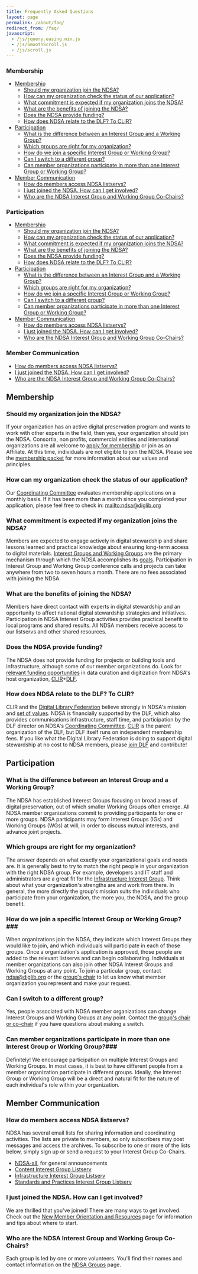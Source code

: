 ```yaml
---
title: Frequently Asked Questions
layout: page
permalink: /about/faq/
redirect_from: /faq/
javascript:
  - /js/jquery.easing.min.js
  - /js/SmoothScroll.js
  - /js/scroll.js
---
```


### Membership

- [Membership](#membership-1)
  - [Should my organization join the NDSA?](#should-my-organization-join-the-ndsa)
  - [How can my organization check the status of our application?](#how-can-my-organization-check-the-status-of-our-application)
  - [What commitment is expected if my organization joins the NDSA?](#what-commitment-is-expected-if-my-organization-joins-the-ndsa)
  - [What are the benefits of joining the NDSA?](#what-are-the-benefits-of-joining-the-ndsa)
  - [Does the NDSA provide funding?](#does-the-ndsa-provide-funding)
  - [How does NDSA relate to the DLF? To CLIR?](#how-does-ndsa-relate-to-the-dlf-to-clir)
- [Participation](#participation-1)
  - [What is the difference between an Interest Group and a Working Group?](#what-is-the-difference-between-an-interest-group-and-a-working-group)
  - [Which groups are right for my organization?](#which-groups-are-right-for-my-organization)
  - [How do we join a specific Interest Group or Working Group?](#how-do-we-join-a-specific-interest-group-or-working-group)
  - [Can I switch to a different group?](#can-i-switch-to-a-different-group)
  - [Can member organizations participate in more than one Interest Group or Working Group?](#can-member-organizations-participate-in-more-than-one-interest-group-or-working-group)
- [Member Communication](#member-communication-1)
  - [How do members access NDSA listservs?](#how-do-members-access-ndsa-listservs)
  - [I just joined the NDSA. How can I get involved?](#i-just-joined-the-ndsa-how-can-i-get-involved)
  - [Who are the NDSA Interest Group and Working Group Co-Chairs?](#who-are-the-ndsa-interest-group-and-working-group-co-chairs)

### Participation

- [Membership](#membership-1)
  - [Should my organization join the NDSA?](#should-my-organization-join-the-ndsa)
  - [How can my organization check the status of our application?](#how-can-my-organization-check-the-status-of-our-application)
  - [What commitment is expected if my organization joins the NDSA?](#what-commitment-is-expected-if-my-organization-joins-the-ndsa)
  - [What are the benefits of joining the NDSA?](#what-are-the-benefits-of-joining-the-ndsa)
  - [Does the NDSA provide funding?](#does-the-ndsa-provide-funding)
  - [How does NDSA relate to the DLF? To CLIR?](#how-does-ndsa-relate-to-the-dlf-to-clir)
- [Participation](#participation-1)
  - [What is the difference between an Interest Group and a Working Group?](#what-is-the-difference-between-an-interest-group-and-a-working-group)
  - [Which groups are right for my organization?](#which-groups-are-right-for-my-organization)
  - [How do we join a specific Interest Group or Working Group?](#how-do-we-join-a-specific-interest-group-or-working-group)
  - [Can I switch to a different group?](#can-i-switch-to-a-different-group)
  - [Can member organizations participate in more than one Interest Group or Working Group?](#can-member-organizations-participate-in-more-than-one-interest-group-or-working-group)
- [Member Communication](#member-communication-1)
  - [How do members access NDSA listservs?](#how-do-members-access-ndsa-listservs)
  - [I just joined the NDSA. How can I get involved?](#i-just-joined-the-ndsa-how-can-i-get-involved)
  - [Who are the NDSA Interest Group and Working Group Co-Chairs?](#who-are-the-ndsa-interest-group-and-working-group-co-chairs)

### Member Communication

- [How do members access NDSA listservs?](#how-do-members-access-ndsa-listservs)
- [I just joined the NDSA. How can I get involved?](#i-just-joined-the-ndsa-how-can-i-get-involved)
- [Who are the NDSA Interest Group and Working Group Co-Chairs?](#who-are-the-ndsa-interest-group-and-working-group-co-chairs)



## Membership

### Should my organization join the NDSA?

If your organization has an active digital preservation program and wants to work with other experts in the field, then yes, your organization should join the NDSA. Consortia, non profits, commercial entities and international organizations are all welcome to [apply for membership](/get-involved/) or join as an Affiliate. At this time, individuals are not eligible to join the NDSA. Please see the [membership packet](/documents/Member_Packet_2018.pdf) for more information about our values and principles.

### How can my organization check the status of our application?

Our [Coordinating Committee](/leadership/) evaluates membership applications on a monthly basis. If it has been more than a month since you completed your application, please feel free to check in: <mailto:ndsa@diglib.org>

### What commitment is expected if my organization joins the NDSA?

Members are expected to engage actively in digital stewardship and share lessons learned and practical knowledge about ensuring long-term access to digital materials. [Interest Groups and Working Groups](/working-groups) are the primary mechanism through which the NDSA accomplishes its [goals](/values). Participation in Interest Group and Working Group conference calls and projects can take anywhere from two to seven hours a month. There are no fees associated with joining the NDSA.

### What are the benefits of joining the NDSA?

Members have direct contact with experts in digital stewardship and an opportunity to affect national digital stewardship strategies and initiatives. Participation in NDSA Interest Group activities provides practical benefit to local programs and shared results. All NDSA members receive access to our listservs and other shared resources.

### Does the NDSA provide funding?

The NDSA does not provide funding for projects or building tools and infrastructure, although some of our member organizations do. Look for [relevant funding opportunities](https://www.diglib.org/opportunities/) in data curation and digitization from NDSA's host organization, [CLIR](https://www.clir.org/)+[DLF](https://www.diglib.org/).

### How does NDSA relate to the DLF? To CLIR?

CLIR and the [Digital Library Federation](https://www.diglib.org/) believe strongly in NDSA's mission and [set of values](/values/). NDSA is financially supported by the DLF, which also provides communications infrastructure, staff time, and participation by the DLF director on NDSA's [Coordinating Committee](/leadership/). [CLIR](https://www.clir.org/) is the parent organization of the DLF, but DLF itself runs on independent membership fees. If you like what the Digital Library Federation is doing to support digital stewardship at no cost to NDSA members, please [join DLF](https://www.diglib.org/members/join/) and contribute!

## Participation

### What is the difference between an Interest Group and a Working Group?
The NDSA has established Interest Groups focusing on broad areas of digital preservation, out of which smaller Working Groups often emerge. All NDSA member organizations commit to providing participants for one or more groups. NDSA participants may form Interest Groups (IGs) and Working Groups (WGs) at will, in order to discuss mutual interests, and advance joint projects.

### Which groups are right for my organization?

The answer depends on what exactly your organizational goals and needs are. It is generally best to try to match the right people in your organization with the right NDSA group. For example, developers and IT staff and administrators are a great fit for the [Infrastructure Interest Group](/working-groups/infrastructure/). Think about what your organization's strengths are and work from there. In general, the more directly the group's mission suits the individuals who participate from your organization, the more you, the NDSA, and the group benefit.

### How do we join a specific Interest Group or Working Group?###

When organizations join the NDSA, they indicate which Interest Groups they would like to join, and which individuals will participate in each of those groups. Once a organization's application is approved, those people are added to the relevant listservs and can begin collaborating. Individuals at member organizations can also join other NDSA Interest Groups and Working Groups at any point. To join a particular group, contact <ndsa@diglib.org> or the [group's chair](/working-groups/) to let us know what member organization you represent and make your request.

### Can I switch to a different group?

Yes, people associated with NDSA member organizations can change Interest Groups and Working Groups at any point. Contact the [group's chair or co-chair](/working-groups/) if you have questions about making a switch.

### Can member organizations participate in more than one Interest Group or Working Group?###

Definitely! We encourage participation on multiple Interest Groups and Working Groups. In most cases, it is best to have different people from a member organization participate in different groups. Ideally, the Interest Group or Working Group will be a direct and natural fit for the nature of each individual's role within your organization.

## Member Communication

### How do members access NDSA listservs?

NDSA has several email lists for sharing information and coordinating activities. The lists are private to members, so only subscribers may post messages and access the archives. To subscribe to one or more of the lists below, simply sign up or send a request to your Interest Group Co-Chairs.

- [NDSA-all](https://lists.clir.org/cgi-bin/wa?A0=NDSA-ALL), for general announcements
- [Content Interest Group Listserv](http://lists.clir.org/cgi-bin/wa?A0=NDSA-CONTENT)
- [Infrastructure Interest Group Listserv](http://lists.clir.org/cgi-bin/wa?A0=NDSA-INFRASTRUCTURE)
- [Standards and Practices Interest Group Listserv](http://ndsa.org/working-groups/standards-and-practices/)


### I just joined the NDSA. How can I get involved?

We are thrilled that you've joined! There are many ways to get involved. Check out the [New Member Orientation and Resources](/new-members/) page for information and tips about where to start.

### Who are the NDSA Interest Group and Working Group Co-Chairs?

Each group is led by one or more volunteers. You'll find their names and contact information on the [NDSA Groups](/working-groups/) page.

<div class="scroll-to-top">&nbsp;</div>
